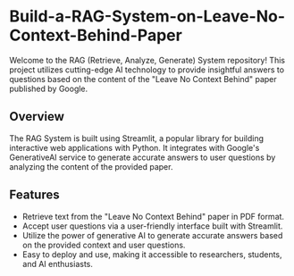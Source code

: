 # Build-a-RAG-System-on-Leave-No-Context-Behind-Paper
Welcome to the RAG (Retrieve, Analyze, Generate) System repository! This project utilizes cutting-edge AI technology to provide insightful answers to questions based on the content of the "Leave No Context Behind" paper published by Google.

## Overview

The RAG System is built using Streamlit, a popular library for building interactive web applications with Python. It integrates with Google's GenerativeAI service to generate accurate answers to user questions by analyzing the content of the provided paper.

## Features

- Retrieve text from the "Leave No Context Behind" paper in PDF format.
- Accept user questions via a user-friendly interface built with Streamlit.
- Utilize the power of generative AI to generate accurate answers based on the provided context and user questions.
- Easy to deploy and use, making it accessible to researchers, students, and AI enthusiasts.

